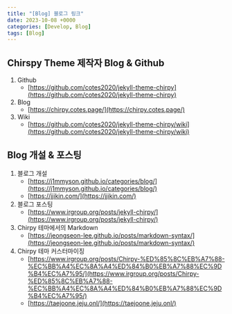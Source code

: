 ```yaml
---
title: "[Blog] 블로그 링크"
date: 2023-10-08 +0000
categories: [Develop, Blog]
tags: [Blog]
---
```


## Chirspy Theme 제작자 Blog & Github

1. Github
    - [https://github.com/cotes2020/jekyll-theme-chirpy](https://github.com/cotes2020/jekyll-theme-chirpy)
2. Blog
    - [https://chirpy.cotes.page/](https://chirpy.cotes.page/)
3. Wiki
    - [https://github.com/cotes2020/jekyll-theme-chirpy/wiki](https://github.com/cotes2020/jekyll-theme-chirpy/wiki)


## Blog 개설 & 포스팅

1. 블로그 개설
    - [https://j1mmyson.github.io/categories/blog/](https://j1mmyson.github.io/categories/blog/)
    - [https://jjikin.com/](https://jjikin.com/)
2. 블로그 포스팅
    - [https://www.irgroup.org/posts/jekyll-chirpy/](https://www.irgroup.org/posts/jekyll-chirpy/)
3. Chirpy 테마에서의 Markdown   
    - [https://jeongseon-lee.github.io/posts/markdown-syntax/](https://jeongseon-lee.github.io/posts/markdown-syntax/)
4. Chirpy 테마 커스터마이징
    - [https://www.irgroup.org/posts/Chirpy-%ED%85%8C%EB%A7%88-%EC%BB%A4%EC%8A%A4%ED%84%B0%EB%A7%88%EC%9D%B4%EC%A7%95/](https://www.irgroup.org/posts/Chirpy-%ED%85%8C%EB%A7%88-%EC%BB%A4%EC%8A%A4%ED%84%B0%EB%A7%88%EC%9D%B4%EC%A7%95/)
    - [https://taejoone.jeju.onl/](https://taejoone.jeju.onl/)


